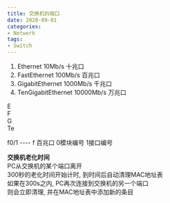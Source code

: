 ```yaml
---
title: 交换机的端口
date: 2020-09-01
categories:
- Network
tags:
- Switch
---
```

1. Ethernet                     10Mb/s            十兆口
2. FastEthernet               100Mb/s          百兆口
3. GigabitEthernet          1000Mb/s        千兆口
4. TenGigabitEthernet     10000Mb/s      万兆口

E<br>
F<br>
G<br>
Te<br>

f0/1   \-\-\-\-  f 百兆口 0模块编号  1接口编号<br>

**交换机老化时间**<br>
PC从交换机的某个端口离开<br>
300秒的老化时间开始计时, 到时间后自动清理MAC地址表<br>
如果在300s之内, PC再次连接到交换机的另一个端口<br>
则会立即清理, 并在MAC地址表中添加新的条目<br>
